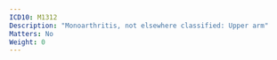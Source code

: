 ```yaml
---
ICD10: M1312
Description: "Monoarthritis, not elsewhere classified: Upper arm"
Matters: No
Weight: 0
---
```


